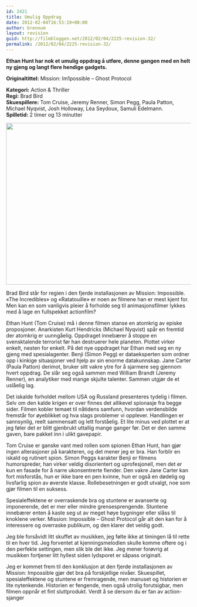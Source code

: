 ```yaml
---
id: 2421
title: Umulig Oppdrag
date: 2012-02-04T16:53:19+00:00
author: brennum
layout: revision
guid: http://filmbloggen.net/2012/02/04/2225-revision-32/
permalink: /2012/02/04/2225-revision-32/
---
```

**Ethan Hunt har nok et umulig oppdrag å utføre, denne gangen med en helt ny gjeng og langt flere hendige gadgets.** 

**<!--more-->Originaltittel:** Mission: Im1possible &#8211; Ghost Protocol

  
**Kategori:** Action & Thriller  
**Regi:** Brad Bird  
**Skuespillere:** Tom Cruise, Jeremy Renner, Simon Pegg, Paula Patton, Michael Nyqvist, Josh Holloway, Léa Seydoux, Samuli Edelmann.  
**Spilletid:** 2 timer og 13 minutter

<a href="http://filmbloggen.net/?attachment_id=2325" rel="attachment wp-att-2325"><img class="alignnone size-large wp-image-2325" src="http://filmbloggen.net/wp-content/uploads//2012/02/mission-impossible-ghost-protocol-620x442.jpg" alt="" width="620" height="442" /></a>

Brad Bird står for regien i den fjerde installasjonen av Mission: Impossible. &laquo;The Incredibles&raquo; og &laquo;Ratatouille&raquo; er noen av filmene han er mest kjent for. Men kan en som vanligvis pleier å forholde seg til animasjonsfilmer lykkes med å lage en fullspekket actionfilm?

Ethan Hunt (Tom Cruise) må i denne filmen stanse en atomkrig av episke proposjoner. Anarkisten Kurt Hendricks (Michael Nyqvist) spår en fremtid der atomkrig er uunngåelig. Oppdraget innebærer å stoppe en svensktalende terrorist før han destruerer hele planeten. Plottet virker enkelt, nesten for enkelt. På det nye oppdraget har Ethan med seg en ny gjeng med spesialagenter. Benji (Simon Pegg) er dataeksperten som ordner opp i kinkige situasjoner ved hjelp av sin enorme datakunnskap. Jane Carter (Paula Patton) derimot, bruker sitt vakre ytre for å sjarmere seg gjennom hvert oppdrag. De slår seg også sammen med William Brandt (Jeremy Renner), en analytiker med mange skjulte talenter. Sammen utgjør de et uslåelig lag.

Det iskalde forholdet mellom USA og Russland presenteres tydelig i filmen. Selv om den kalde krigen er over finnes det allikevel spionasje fra begge sider. Filmen kobler temaet til nåtidens samfunn, hvordan verdensbilde fremstår for øyeblikket og hva slags problemer vi opplever. Handlingen er sannsynlig, reelt sammensatt og lett forståelig. Et lite minus ved plottet er at jeg føler det er blitt gjenbrukt uttallig mange ganger før. Det er den samme gaven, bare pakket inn i ulikt gavepapir.

Tom Cruise er ganske vant med rollen som spionen Ethan Hunt, han gjør ingen alterasjoner på karakteren, og det mener jeg er bra. Han forblir en iskald og rutinert spion. Simon Peggs karakter Benji er filmens humorspreder, han virker veldig disorientert og uprofesjonell, men det er kun en fasade for å narre ukonsentrerte fiender. Den vakre Jane Carter kan fort misforstås, hun er ikke bare en pen kvinne, hun er også en dødelig og livsfarlig spion av øverste klasse. Rollebesetningen er godt utvalgt, noe som gjør filmen til en suksess.

Spesialeffektene er overraskende bra og stuntene er avanserte og imponerende, det er mer eller mindre grensesprengende. Stuntene innebærer enten å kaste seg ut av meget høye bygninger eller slåss til knoklene verker. Mission: Impossible &#8211; Ghost Protocol går alt den kan for å interessere og overraske publikum, og den klarer det veldig godt.

Jeg ble forsåvidt litt skuffet av musikken, jeg følte ikke at timingen lå til rette til en hver tid. Jeg forventet at kjenningsmelodien skulle komme oftere og i den perfekte settingen, men slik ble det ikke. Jeg mener forøvrig at musikken fortjener litt hyllest siden lydsporet er såpass originalt.

Jeg er kommet frem til den konklusjon at den fjerde installasjonen av Mission: Impossible gjør det bra på forskjellige nivåer. Skuespillet, spesialeffektene og stuntene er fremragende, men manuset og historien er lite nytenkende. Historien er fengende, men også utrolig forutsigbar, men filmen oppnår et fint sluttprodukt. Verdt å se dersom du er fan av action-sjanger

&nbsp;

&nbsp;